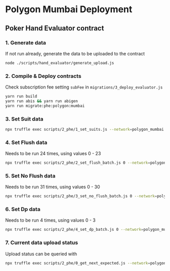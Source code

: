 # Polygon Mumbai Deployment

## Poker Hand Evaluator contract

### 1. Generate data

If not run already, generate the data to be uploaded to the contract

```bash
node ./scripts/hand_evaluator/generate_upload.js
```

### 2. Compile & Deploy contracts

Check subscription fee setting `subFee` in `migrations/3_deploy_evaluator.js`

```bash
yarn run build
yarn run abis && yarn run abigen
yarn run migrate:phe:polygon:mumbai
```

### 3. Set Suit data

```bash
npx truffle exec scripts/2_phe/1_set_suits.js --network=polygon_mumbai
```

### 4. Set Flush data

Needs to be run 24 times, using values 0 - 23

```bash
npx truffle exec scripts/2_phe/2_set_flush_batch.js 0 --network=polygon_mumbai
```

### 5. Set No Flush data

Needs to be run 31 times, using values 0 - 30

```bash
npx truffle exec scripts/2_phe/3_set_no_flush_batch.js 0 --network=polygon_mumbai
```

### 6. Set Dp data

Needs to be run 4 times, using values 0 - 3

```bash
npx truffle exec scripts/2_phe/4_set_dp_batch.js 0 --network=polygon_mumbai
```

### 7. Current data upload status

Upload status can be queried with

```bash
npx truffle exec scripts/2_phe/0_get_next_expected.js --network=polygon_mumbai
```

